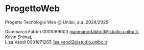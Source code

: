# ProgettoWeb
Progetto Tecnologie Web @ Unibo, a.a. 2024/2025

Gianmarco Fabbri 0001069003 gianmarcofabbri3@studio.unibo.it,  
Kevin Shimaj,  
Lisa Vandi 0001071265 lisa.vandi2@studio.unibo.it
